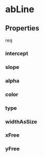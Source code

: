 # abLine

## Properties

req
### intercept
### slope

### alpha
### color
### type
### widthAsSize
### xFree
### yFree